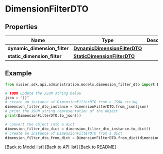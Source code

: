 # DimensionFilterDTO


## Properties

Name | Type | Description | Notes
------------ | ------------- | ------------- | -------------
**dynamic_dimension_filter** | [**DynamicDimensionFilterDTO**](DynamicDimensionFilterDTO.md) |  | [optional] 
**static_dimension_filter** | [**StaticDimensionFilterDTO**](StaticDimensionFilterDTO.md) |  | [optional] 

## Example

```python
from visier.sdk.api.administration.models.dimension_filter_dto import DimensionFilterDTO

# TODO update the JSON string below
json = "{}"
# create an instance of DimensionFilterDTO from a JSON string
dimension_filter_dto_instance = DimensionFilterDTO.from_json(json)
# print the JSON string representation of the object
print(DimensionFilterDTO.to_json())

# convert the object into a dict
dimension_filter_dto_dict = dimension_filter_dto_instance.to_dict()
# create an instance of DimensionFilterDTO from a dict
dimension_filter_dto_from_dict = DimensionFilterDTO.from_dict(dimension_filter_dto_dict)
```
[[Back to Model list]](../README.md#documentation-for-models) [[Back to API list]](../README.md#documentation-for-api-endpoints) [[Back to README]](../README.md)


